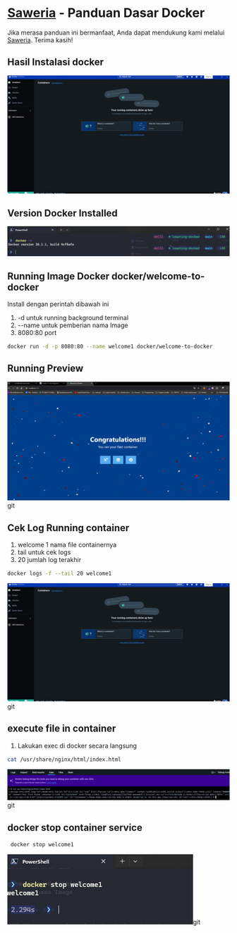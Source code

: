 # [Saweria](https://saweria.co/zoel96) - Panduan Dasar Docker

Jika merasa panduan ini bermanfaat, Anda dapat mendukung kami melalui [Saweria](https://saweria.co/zoel96). Terima kasih!

## Hasil Instalasi docker

![Docker Login](./run-existing-docker-image/LoginDocker.png)

## Version Docker Installed

![Docker Version](./run-existing-docker-image/VersionDocker.png)

## Running Image Docker docker/welcome-to-docker

Install dengan perintah dibawah ini

1. -d untuk running background terminal
2. --name untuk pemberian nama Image
3. 8080:80 port

```sh
docker run -d -p 8080:80 --name welcome1 docker/welcome-to-docker
```

## Running Preview

![Docker Image running preview](./run-existing-docker-image/PreviewRunning.png)git

## Cek Log Running container

1. welcome 1 nama file containernya
2. tail untuk cek logs
3. 20 jumlah log terakhir

```sh
docker logs -f --tail 20 welcome1
```

![Docker Logs container](./run-existing-docker-image/LoginDocker.png)git

## execute file in container

1. Lakukan exec di docker secara langsung

```sh
cat /usr/share/nginx/html/index.html
```

![Docker exec container](./run-existing-docker-image/docker_exec.png)git

## docker stop container service

```sh
 docker stop welcome1
```

![Docker stop service container](./run-existing-docker-image/docker_stop.png)git

